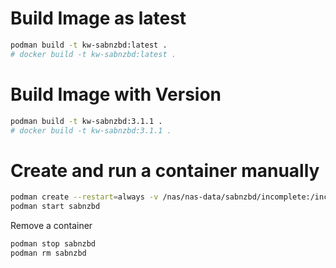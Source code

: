 Build Image as latest
=====================

```bash
podman build -t kw-sabnzbd:latest .
# docker build -t kw-sabnzbd:latest .
```

Build Image with Version
========================

```bash
podman build -t kw-sabnzbd:3.1.1 .
# docker build -t kw-sabnzbd:3.1.1 .
```

Create and run a container manually
==================

```bash
podman create --restart=always -v /nas/nas-data/sabnzbd/incomplete:/incomplete-downloads:Z -v "/nas/nas-data/sabnzbd/complete:/downloads:Z" -v "/nas/nas-data/sabconfig:/config:Z" -e PUID=1000 -e PGID=1000 -e PYTHONIOENCODING=utf-8 --net=host --name sabnzbd kw-sabnzbd:3.1.1
podman start sabnzbd
```

Remove a container
```bash
podman stop sabnzbd
podman rm sabnzbd
```
